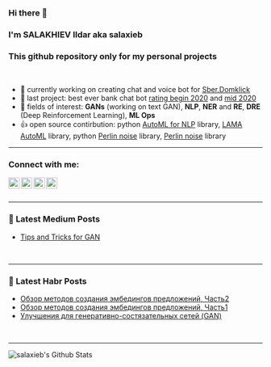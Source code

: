 ### Hi there 👋
### I'm SALAKHIEV Ildar aka salaxieb
### This github repository only for my personal projects
<br />

- 🔭 currently working on creating chat and voice bot for [Sber.Domklick](domklick.ru)
- 🔭 last project: best ever bank chat bot [rating begin 2020](https://brobank.ru/luchshie-onlajn-chaty-bankov-nachala-2020/) and [mid 2020](https://www.naumen.ru/events/news/4525/)
- 🌱 fields of interest: **GANs** (working on text GAN), **NLP**, **NER** and **RE**, **DRE** (Deep Reinforcement Learning), **ML Ops**
- :+1: open source contirbution: python [AutoML for NLP](https://pypi.org/project/NLP-AutoML/) library, [LAMA AutoML](https://github.com/sberbank-ai-lab/LightAutoML) library, python [Perlin noise](https://pypi.org/project/perlin-noise/) library, [Perlin noise](https://pypi.org/project/perlin-noise/) library
---
### Connect with me:
[<img align="left" alt="salaxieb | LinkedIn" width="22px" src="https://cdn.jsdelivr.net/npm/simple-icons@v3/icons/linkedin.svg" />](https://www.linkedin.com/in/ildar-salakhiev-4156b211b/)
[<img align="left" alt="salaxieb | Instagram" width="22px" src="https://cdn.jsdelivr.net/npm/simple-icons@v3/icons/instagram.svg" />](https://www.instagram.com/salaxieb/)
[<img align="left" alt="salaxieb | Facebook" width="22px" src="https://cdn.jsdelivr.net/npm/simple-icons@3.4.0/icons/facebook.svg" />](https://www.facebook.com/salaxieb.ildar/)
[<img align="left" alt="salaxieb | VK" width="22px" src="https://cdn.jsdelivr.net/npm/simple-icons@3.4.0/icons/vk.svg" />](https://vk.com/salaxieb)  
<br />

---
### 📕 Latest Medium Posts
<!-- BLOG-POST-LIST:START -->
- [Tips and Tricks for GAN](https://medium.com/@salaxieb.ildar/tips-and-tricks-for-gan-6cc46edb94b4?source=rss-138fd151c3ba------2)
<!-- BLOG-POST-LIST:END -->
<br />

---   
### 📕 Latest Habr Posts
<!-- HABRHABR:START -->
- [Обзор методов создания эмбедингов предложений, Часть2](https://habr.com/ru/post/515084/)
- [Обзор методов создания эмбедингов предложений, Часть1](https://habr.com/ru/post/515036/)
- [Улучшения для генеративно-состязательных сетей (GAN)](https://habr.com/ru/post/506032/)
<!-- HABRHABR:END -->
<br />

---
<img align="left" alt="salaxieb's Github Stats" src="https://github-readme-stats.vercel.app/api?username=salaxieb&show_icons=true&hide_border=true" />
